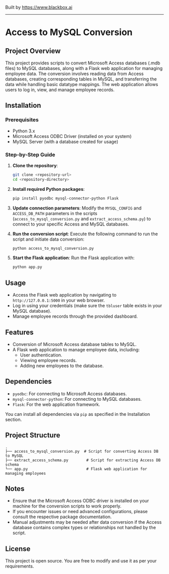 
Built by https://www.blackbox.ai

---

# Access to MySQL Conversion

## Project Overview
This project provides scripts to convert Microsoft Access databases (.mdb files) to MySQL databases, along with a Flask web application for managing employee data. The conversion involves reading data from Access databases, creating corresponding tables in MySQL, and transferring the data while handling basic datatype mappings. The web application allows users to log in, view, and manage employee records.

## Installation
### Prerequisites
- Python 3.x
- Microsoft Access ODBC Driver (installed on your system)
- MySQL Server (with a database created for usage)

### Step-by-Step Guide
1. **Clone the repository**:
   ```bash
   git clone <repository-url>
   cd <repository-directory>
   ```

2. **Install required Python packages**:
   ```bash
   pip install pyodbc mysql-connector-python Flask
   ```

3. **Update connection parameters**:
   Modify the `MYSQL_CONFIG` and `ACCESS_DB_PATH` parameters in the scripts (`access_to_mysql_conversion.py` and `extract_access_schema.py`) to connect to your specific Access and MySQL databases.

4. **Run the conversion script**:
   Execute the following command to run the script and initiate data conversion:
   ```bash
   python access_to_mysql_conversion.py
   ```

5. **Start the Flask application**:
   Run the Flask application with:
   ```bash
   python app.py
   ```

## Usage
- Access the Flask web application by navigating to `http://127.0.0.1:5000` in your web browser.
- Log in using your credentials (make sure the `tbluser` table exists in your MySQL database).
- Manage employee records through the provided dashboard.

## Features
- Conversion of Microsoft Access database tables to MySQL.
- A Flask web application to manage employee data, including:
  - User authentication.
  - Viewing employee records.
  - Adding new employees to the database.

## Dependencies
- `pyodbc`: For connecting to Microsoft Access databases.
- `mysql-connector-python`: For connecting to MySQL databases.
- `Flask`: For the web application framework.

You can install all dependencies via `pip` as specified in the Installation section.

## Project Structure
```
.
├── access_to_mysql_conversion.py  # Script for converting Access DB to MySQL
├── extract_access_schema.py        # Script for extracting Access DB schema
└── app.py                          # Flask web application for managing employees
```

## Notes
- Ensure that the Microsoft Access ODBC driver is installed on your machine for the conversion scripts to work properly.
- If you encounter issues or need advanced configurations, please consult the respective package documentation.
- Manual adjustments may be needed after data conversion if the Access database contains complex types or relationships not handled by the script.

## License
This project is open source. You are free to modify and use it as per your requirements.